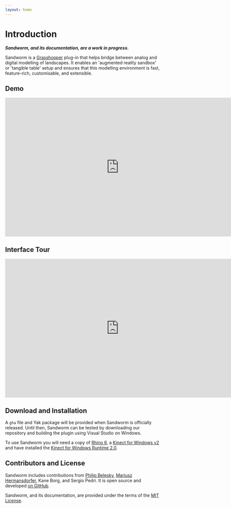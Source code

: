 ```yaml
---
layout: home
---
```


# Introduction

*__Sandworm, and its documentation, are a work in progress.__*

Sandworm is a [Grasshopper](https://www.grasshopper3d.com) plug-in that helps bridge between analog and digital modelling of landscapes. It enables an 'augmented reality sandbox' or 'tangible table' setup and ensures that this modelling environment is fast, feature-rich, customisable, and extensible.

## Demo

<iframe width="736" height="450" src="https://www.youtube.com/embed/qf9FTslbYbY" title="YouTube video player" frameborder="0" allow="accelerometer; autoplay; clipboard-write; encrypted-media; gyroscope; picture-in-picture" allowfullscreen></iframe>

## Interface Tour

<iframe width="736" height="450" src="https://www.youtube.com/embed/YYvz1QlTFQw" title="YouTube video player" frameborder="0" allow="accelerometer; autoplay; clipboard-write; encrypted-media; gyroscope; picture-in-picture" allowfullscreen></iframe>

## Download and Installation

A `gha` file and Yak package will be provided when Sandworm is officially released. Until then, Sandworm can be tested by downloading our repository and building the plugin using Visual Studio on Windows.

To use Sandworm you will need a copy of [Rhino 6](https://www.rhino3d.com), a [Kinect for Windows v2](https://support.xbox.com/en-AU/xbox-on-windows/accessories/kinect-for-windows-v2-info) and have installed the [Kinect for Windows Runtime 2.0](https://www.microsoft.com/en-au/download/details.aspx?id=44559).

## Contributors and License

Sandworm includes contributions from [Philip Belesky](http://philipbelesky.com), [Mariusz Hermansdorfer](https://dk.linkedin.com/in/mrhe), Kane Borg, and Sergio Pedri. It is open source and developed [on GitHub](https://github.com/mariuszhermansdorfer/SandWorm/).

Sandworm, and its documentation, are provided under the terms of the [MIT License](https://github.com/mariuszhermansdorfer/SandWorm/blob/master/LICENSE).
